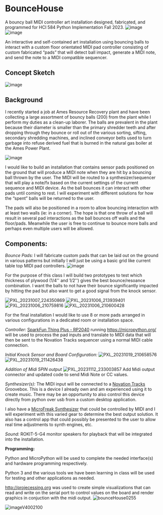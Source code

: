 # BounceHouse
A bouncy ball MIDI controller art installation designed, fabricated, and programmed for HCI 584 Python Implementation Fall 2023.
![image](https://github.com/dandegeest/BounceHouse/assets/73483425/ee5f4afd-551b-46ac-a2f8-306eee6b8dd5)
![image](https://github.com/dandegeest/BounceHouse/assets/73483425/86ae4651-b598-4382-84b6-660a2462e244)

An interactive and self-contained art installation using bouncing balls to interact with a custom floor orientated MIDI pad controller consisting of custom fabricated “pads” that will detect ball impact, generate a MIDI note, and send the note to a MIDI compatible sequencer.

## Concept Sketch
![image](https://github.com/dandegeest/BounceHouse/assets/73483425/91c6d74d-1e08-4705-a544-f923754ef3e4)

## Background

I recently started a job at Ames Resource Recovery plant and have been collecting a large assortment of bouncy balls (200) from the plant while I perform my duties as a clean-up laborer.  The balls are prevalent in the plant because their diameter is smaller than the primary shredder teeth and after dropping through they bounce or roll out of the various sorting, sifting, secondary shredding machines, and inclined conveyor belts used to turn garbage into refuse derived fuel that is burned in the natural gas boiler at the Ames Power Plant.

![image](https://github.com/dandegeest/BounceHouse/assets/73483425/2562f369-ee3b-4a7f-be43-fd3c80162b73)

I would like to build an installation that contains sensor pads positioned on the ground that will produce a MIDI note when they are hit by a bouncing ball thrown by the user.  The MIDI will be routed to a synthesizer/sequencer that will play a note/fx based on the current settings of the current sequence and MIDI device.  As the ball bounces it can interact with other pads until coming to rest.  I will experiment with different solutions for how the “spent” balls will be returned to the user.

The pads will also be positioned in a room to allow bouncing interaction with at least two walls (ie: in a corner).  The hope is that one throw of a ball will result in several pad interactions as the ball bounces off walls and the floor/pads.  Meanwhile the user is free to continue to bounce more balls and perhaps even multiple users will be allowed.

## Components:

*Bounce Pads:* I will fabricate custom pads that can be laid out on the ground in various patterns but initially I will just be using a basic grid like current table top MIDI pad controllers. 
![image](https://github.com/dandegeest/BounceHouse/assets/73483425/ca2a90d4-2250-4907-b02b-e40e369c0430)

For the purpose of this class I will build two prototypes to test which thickness of plywood (1/4'' and 1/2'') gives the best bounce/resoance combination.  I want the balls to not have their bounce significantly impacted by hitting the pad but also want to get a good signal from the knock sensor.

![PXL_20231007_224350869](https://github.com/dandegeest/BounceHouse/assets/73483425/2d103c03-17d4-4e05-9da7-1a8d283265b5)
![PXL_20231006_213939401](https://github.com/dandegeest/BounceHouse/assets/73483425/e76db093-e991-4efa-96aa-e4832206df87)
![PXL_20231006_210759816](https://github.com/dandegeest/BounceHouse/assets/73483425/4ee70728-01d4-4032-998f-3f5478f38418)
![PXL_20231006_210600428](https://github.com/dandegeest/BounceHouse/assets/73483425/8742fafb-20fd-4113-9b3e-a3656b1494f5)

For the final installation I would like to use 8 or more pads arranged in various configurations in a dedicated room or installation space.

*Controller:*  [SparkFun Thing Plus - RP2040](https://www.sparkfun.com/products/17745) running https://micropython.org/ will be used to process the pad inputs and translate to MIDI data that will then be sent to the Novation Tracks sequencer using a normal MIDI cable connection.

*Initial Knock Sensor and Board Configuration:*
![PXL_20231019_210658576](https://github.com/dandegeest/BounceHouse/assets/73483425/88e446c6-d64b-4aab-95cd-0bb5dbc97130)
![PXL_20231019_211426438](https://github.com/dandegeest/BounceHouse/assets/73483425/413cd556-6492-40db-96ff-b00248924164)

*Addition of Midi 5PIN output*
![PXL_20231112_233003857](https://github.com/dandegeest/BounceHouse/assets/73483425/73090531-a391-4c40-9bf2-5d68d2e89c59)
Add Midi output connector and updated code to send Midi Note or CC values.

*Synthesizer(s):* The MIDI input will be connected to a [Novation Tracks](https://us.novationmusic.com/products/circuit-tracks) Groovebox.  This is a device I already own and am experienced using it to create music.  There may be an opportunity to also control this device directly from python over usb from a custom desktop application.

I also have a [MicroFreak Synthesizer](https://www.arturia.com/products/hardware-synths/microfreak/overview) that could be controlled by MIDI and I will experiment with this varied gear to determine the best output solution. It also has a control app that could possibly be presented to the user to allow real time adjustments to synth engines, etc.

*Sound:* ROKIT-5-G4 monitor speakers for playback that will be integrated into the installation.

**Programming:**

Python and MicroPython will be used to complete the needed interface(s) and hardware programming respectively.  

Python 3 and the various tools we have been learning in class will be used for testing and other applications as needed.

http://projecessing.org was used to create simple visualizations that can read and write on the serial port to control values on the board and render graphics in conjuction with the midi output.
![bounceHouse0255](https://github.com/dandegeest/BounceHouse/assets/73483425/4e987689-446e-4d29-8e59-6040fcbf6169)

![imageV4002100](https://github.com/dandegeest/BounceHouse/assets/73483425/9e8b76c5-24f1-46db-8a41-d98663cc307a)









